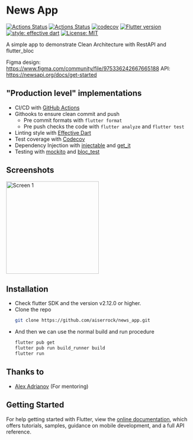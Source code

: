 # News App

[![Actions Status](https://github.com/excogitatr/rick-and-morty-info/workflows/deploy/badge.svg?branch=v1.1.0)](https://github.com/excogitatr/rick-and-morty-info/actions?query=workflow%3Adeploy)
[![Actions Status](https://github.com/excogitatr/rick-and-morty-info/workflows/build/badge.svg)](https://github.com/excogitatr/rick-and-morty-info/actions?query=workflow%3Abuild)
[![codecov](https://codecov.io/gh/excogitatr/rick-and-morty-info/branch/master/graph/badge.svg)](https://codecov.io/gh/excogitatr/rick-and-morty-info)
[![Flutter version](https://img.shields.io/badge/flutter-v2.0.1-blue?logo=flutter)](https://flutter.dev/docs/development/tools/sdk/releases)
[![style: effective dart](https://img.shields.io/badge/style-effective_dart-40c4ff.svg)](https://github.com/tenhobi/effective_dart)
[![License: MIT](https://img.shields.io/badge/license-MIT-purple.svg)](https://opensource.org/licenses/MIT)

A simple app to demonstrate Clean Architecture with RestAPI and flutter_bloc

Figma design: https://www.figma.com/community/file/975336242667665188
API: https://newsapi.org/docs/get-started

## "Production level" implementations

- CI/CD with [GitHub Actions](https://github.com/features/actions)
- Githooks to ensure clean commit and push
  - Pre commit formats with `flutter format`
  - Pre push checks the code with `flutter analyze` and `flutter test`
- Linting style with [Effective Dart](https://dart.dev/guides/language/effective-dart)
- Test coverage with [Codecov](https://codecov.io/)
- Dependency Injection with [injectable](https://pub.dev/packages/injectable) and [get_it](https://pub.dev/packages/get_it)
- Testing with [mockito](https://pub.dev/packages/mockito) and [bloc_test](https://pub.dev/packages/bloc_test)

## Screenshots

<p>
<img src="https://raw.githubusercontent.com/excogitatr/https://aiserrock/news_app/blob/master/img/news_app1.png" alt="Screen 1" width="250">
</p>


## Installation

- Check flutter SDK and the version v2.12.0 or higher.
- Clone the repo
  ```sh
  git clone https://github.com/aiserrock/news_app.git
  ```
- And then we can use the normal build and run procedure
  ```sh
  flutter pub get
  flutter pub run build_runner build
  flutter run
  ```

## Thanks to

- [Alex Adrianov](https://github.com/Alex-A4) (For mentoring)

## Getting Started

For help getting started with Flutter, view the
[online documentation](https://flutter.io/docs), which offers tutorials,
samples, guidance on mobile development, and a full API reference.
